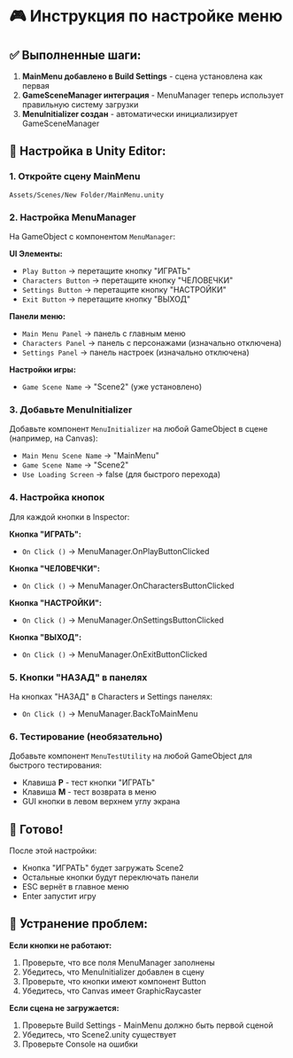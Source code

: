 # 🎮 Инструкция по настройке меню

## ✅ Выполненные шаги:

1. **MainMenu добавлено в Build Settings** - сцена установлена как первая
2. **GameSceneManager интеграция** - MenuManager теперь использует правильную систему загрузки
3. **MenuInitializer создан** - автоматически инициализирует GameSceneManager

## 🔧 Настройка в Unity Editor:

### 1. Откройте сцену MainMenu
```
Assets/Scenes/New Folder/MainMenu.unity
```

### 2. Настройка MenuManager
На GameObject с компонентом `MenuManager`:

**UI Элементы:**
- `Play Button` → перетащите кнопку "ИГРАТЬ"
- `Characters Button` → перетащите кнопку "ЧЕЛОВЕЧКИ"
- `Settings Button` → перетащите кнопку "НАСТРОЙКИ"
- `Exit Button` → перетащите кнопку "ВЫХОД"

**Панели меню:**
- `Main Menu Panel` → панель с главным меню
- `Characters Panel` → панель с персонажами (изначально отключена)
- `Settings Panel` → панель настроек (изначально отключена)

**Настройки игры:**
- `Game Scene Name` → "Scene2" (уже установлено)

### 3. Добавьте MenuInitializer
Добавьте компонент `MenuInitializer` на любой GameObject в сцене (например, на Canvas):
- `Main Menu Scene Name` → "MainMenu"
- `Game Scene Name` → "Scene2"
- `Use Loading Screen` → false (для быстрого перехода)

### 4. Настройка кнопок
Для каждой кнопки в Inspector:

**Кнопка "ИГРАТЬ":**
- `On Click ()` → MenuManager.OnPlayButtonClicked

**Кнопка "ЧЕЛОВЕЧКИ":**
- `On Click ()` → MenuManager.OnCharactersButtonClicked

**Кнопка "НАСТРОЙКИ":**
- `On Click ()` → MenuManager.OnSettingsButtonClicked

**Кнопка "ВЫХОД":**
- `On Click ()` → MenuManager.OnExitButtonClicked

### 5. Кнопки "НАЗАД" в панелях
На кнопках "НАЗАД" в Characters и Settings панелях:
- `On Click ()` → MenuManager.BackToMainMenu

### 6. Тестирование (необязательно)
Добавьте компонент `MenuTestUtility` на любой GameObject для быстрого тестирования:
- Клавиша **P** - тест кнопки "ИГРАТЬ"
- Клавиша **M** - тест возврата в меню
- GUI кнопки в левом верхнем углу экрана

## 🚀 Готово!
После этой настройки:
- Кнопка "ИГРАТЬ" будет загружать Scene2
- Остальные кнопки будут переключать панели
- ESC вернёт в главное меню
- Enter запустит игру

## 🐛 Устранение проблем:

**Если кнопки не работают:**
1. Проверьте, что все поля MenuManager заполнены
2. Убедитесь, что MenuInitializer добавлен в сцену
3. Проверьте, что кнопки имеют компонент Button
4. Убедитесь, что Canvas имеет GraphicRaycaster

**Если сцена не загружается:**
1. Проверьте Build Settings - MainMenu должно быть первой сценой
2. Убедитесь, что Scene2.unity существует
3. Проверьте Console на ошибки 